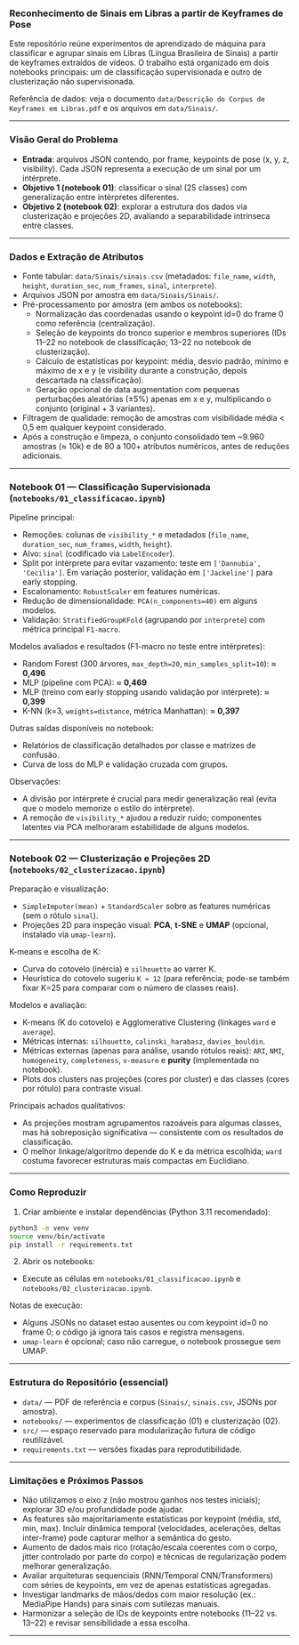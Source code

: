 ### Reconhecimento de Sinais em Libras a partir de Keyframes de Pose

Este repositório reúne experimentos de aprendizado de máquina para classificar e agrupar sinais em Libras (Língua Brasileira de Sinais) a partir de keyframes extraídos de vídeos. O trabalho está organizado em dois notebooks principais: um de classificação supervisionada e outro de clusterização não supervisionada.

Referência de dados: veja o documento `data/Descrição do Corpus de Keyframes em Libras.pdf` e os arquivos em `data/Sinais/`.

---

### Visão Geral do Problema
- **Entrada**: arquivos JSON contendo, por frame, keypoints de pose (x, y, z, visibility). Cada JSON representa a execução de um sinal por um intérprete.
- **Objetivo 1 (notebook 01)**: classificar o sinal (25 classes) com generalização entre intérpretes diferentes.
- **Objetivo 2 (notebook 02)**: explorar a estrutura dos dados via clusterização e projeções 2D, avaliando a separabilidade intrínseca entre classes.

---

### Dados e Extração de Atributos
- Fonte tabular: `data/Sinais/sinais.csv` (metadados: `file_name`, `width`, `height`, `duration_sec`, `num_frames`, `sinal`, `interprete`).
- Arquivos JSON por amostra em `data/Sinais/Sinais/`.
- Pré-processamento por amostra (em ambos os notebooks):
  - Normalização das coordenadas usando o keypoint id=0 do frame 0 como referência (centralização).
  - Seleção de keypoints do tronco superior e membros superiores (IDs 11–22 no notebook de classificação; 13–22 no notebook de clusterização).
  - Cálculo de estatísticas por keypoint: média, desvio padrão, mínimo e máximo de x e y (e visibility durante a construção, depois descartada na classificação).
  - Geração opcional de data augmentation com pequenas perturbações aleatórias (±5%) apenas em x e y, multiplicando o conjunto (original + 3 variantes).
- Filtragem de qualidade: remoção de amostras com visibilidade média < 0,5 em qualquer keypoint considerado.
- Após a construção e limpeza, o conjunto consolidado tem ~9.960 amostras (≈ 10k) e de 80 a 100+ atributos numéricos, antes de reduções adicionais.

---

### Notebook 01 — Classificação Supervisionada (`notebooks/01_classificacao.ipynb`)
Pipeline principal:
- Remoções: colunas de `visibility_*` e metadados (`file_name`, `duration_sec`, `num_frames`, `width`, `height`).
- Alvo: `sinal` (codificado via `LabelEncoder`).
- Split por intérprete para evitar vazamento: teste em `['Dannubia', 'Cecilia']`. Em variação posterior, validação em `['Jackeline']` para early stopping.
- Escalonamento: `RobustScaler` em features numéricas.
- Redução de dimensionalidade: `PCA(n_components=40)` em alguns modelos.
- Validação: `StratifiedGroupKFold` (agrupando por `interprete`) com métrica principal `F1-macro`.

Modelos avaliados e resultados (F1-macro no teste entre intérpretes):
- Random Forest (300 árvores, `max_depth=20`, `min_samples_split=10`): ≈ **0,496**
- MLP (pipeline com PCA): ≈ **0,469**
- MLP (treino com early stopping usando validação por intérprete): ≈ **0,399**
- K-NN (k=3, `weights=distance`, métrica Manhattan): ≈ **0,397**

Outras saídas disponíveis no notebook:
- Relatórios de classificação detalhados por classe e matrizes de confusão.
- Curva de loss do MLP e validação cruzada com grupos.

Observações:
- A divisão por intérprete é crucial para medir generalização real (evita que o modelo memorize o estilo do intérprete).
- A remoção de `visibility_*` ajudou a reduzir ruído; componentes latentes via PCA melhoraram estabilidade de alguns modelos.

---

### Notebook 02 — Clusterização e Projeções 2D (`notebooks/02_clusterizacao.ipynb`)
Preparação e visualização:
- `SimpleImputer(mean)` + `StandardScaler` sobre as features numéricas (sem o rótulo `sinal`).
- Projeções 2D para inspeção visual: **PCA**, **t-SNE** e **UMAP** (opcional, instalado via `umap-learn`).

K-means e escolha de K:
- Curva do cotovelo (inércia) e `silhouette` ao varrer K.
- Heurística do cotovelo sugeriu `K ≈ 12` (para referência; pode-se também fixar K=25 para comparar com o número de classes reais).

Modelos e avaliação:
- K-means (K do cotovelo) e Agglomerative Clustering (linkages `ward` e `average`).
- Métricas internas: `silhouette`, `calinski_harabasz`, `davies_bouldin`.
- Métricas externas (apenas para análise, usando rótulos reais): `ARI`, `NMI`, `homogeneity`, `completeness`, `v-measure` e **purity** (implementada no notebook).
- Plots dos clusters nas projeções (cores por cluster) e das classes (cores por rótulo) para contraste visual.

Principais achados qualitativos:
- As projeções mostram agrupamentos razoáveis para algumas classes, mas há sobreposição significativa — consistente com os resultados de classificação.
- O melhor linkage/algoritmo depende do K e da métrica escolhida; `ward` costuma favorecer estruturas mais compactas em Euclidiano.

---

### Como Reproduzir
1) Criar ambiente e instalar dependências (Python 3.11 recomendado):
```bash
python3 -m venv venv
source venv/bin/activate
pip install -r requirements.txt
```

2) Abrir os notebooks:
- Execute as células em `notebooks/01_classificacao.ipynb` e `notebooks/02_clusterizacao.ipynb`.

Notas de execução:
- Alguns JSONs no dataset estao ausentes ou com keypoint id=0 no frame 0; o código já ignora tais casos e registra mensagens.
- `umap-learn` é opcional; caso não carregue, o notebook prossegue sem UMAP.

---

### Estrutura do Repositório (essencial)
- `data/` — PDF de referência e corpus (`Sinais/`, `sinais.csv`, JSONs por amostra).
- `notebooks/` — experimentos de classificação (01) e clusterização (02).
- `src/` — espaço reservado para modularização futura de código reutilizável.
- `requirements.txt` — versões fixadas para reprodutibilidade.

---

### Limitações e Próximos Passos
- Não utilizamos o eixo z (não mostrou ganhos nos testes iniciais); explorar 3D e/ou profundidade pode ajudar.
- As features são majoritariamente estatísticas por keypoint (média, std, min, max). Incluir dinâmica temporal (velocidades, acelerações, deltas inter-frame) pode capturar melhor a semântica do gesto.
- Aumento de dados mais rico (rotação/escala coerentes com o corpo, jitter controlado por parte do corpo) e técnicas de regularização podem melhorar generalização.
- Avaliar arquiteturas sequenciais (RNN/Temporal CNN/Transformers) com séries de keypoints, em vez de apenas estatísticas agregadas.
- Investigar landmarks de mãos/dedos com maior resolução (ex.: MediaPipe Hands) para sinais com sutilezas manuais.
- Harmonizar a seleção de IDs de keypoints entre notebooks (11–22 vs. 13–22) e revisar sensibilidade a essa escolha.

---
